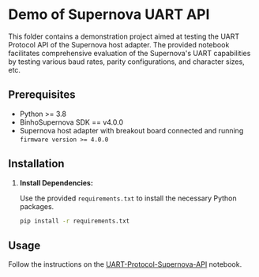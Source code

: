 # Demo of Supernova UART API

This folder contains a demonstration project aimed at testing the UART Protocol API of the Supernova host adapter. The provided notebook facilitates comprehensive evaluation of the Supernova's UART capabilities by testing various baud rates, parity configurations, and character sizes, etc.

## Prerequisites

- Python >= 3.8
- BinhoSupernova SDK == v4.0.0
- Supernova host adapter with breakout board connected and running `firmware version >= 4.0.0`

## Installation

1. **Install Dependencies:**

   Use the provided `requirements.txt` to install the necessary Python packages.

   ```bash
   pip install -r requirements.txt
   ```

## Usage

Follow the instructions on the [UART-Protocol-Supernova-API](UART-Protocol-Supernova-API.ipynb) notebook.